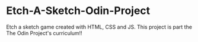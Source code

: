 # Etch-A-Sketch-Odin-Project

Etch a sketch game created with HTML, CSS and JS. This project is part the The Odin Project's curriculum!!